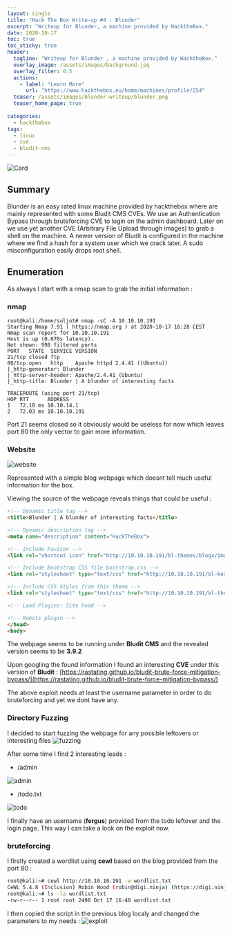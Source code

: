 ```yaml
---
layout: single
title: "Hack The Box Write-up #4 : Blunder"
excerpt: "Writeup for Blunder, a machine provided by HacktheBox."
date: 2020-10-17
toc: true
toc_sticky: true
header:
  tagline: "Writeup for Blunder , a machine provided by HacktheBox."
  overlay_image: /assets/images/background.jpg
  overlay_filter: 0.5
  actions:
    - label: "Learn More"
      url: "https://www.hackthebox.eu/home/machines/profile/254"
  teaser: /assets/images/blunder-writeup/blunder.png
  teaser_home_page: true
  
categories:
  - hackthebox
tags:  
  - linux
  - cve
  - bludit-cms
---
```


![Card](https://raw.githubusercontent.com/pi0x73/pi0x73.github.io/master/assets/images/blunder-writeup/blunder.png)

## Summary

Blunder is an easy rated linux machine provided by hackthebox where are mainly represented with some Bludit CMS CVEs.
We use an Authentication Bypass through bruteforcing CVE to login on the admin dashboard. Later on we use yet another CVE (Arbitrary File Upload through images)
to grab a shell on the machine. A newer version of Bludit is configured in the machine where we find a hash for a system user which we crack later.
A sudo misconfiguration easily drops root shell.

## Enumeration
As always I start with a nmap scan to grab the initial information :
### nmap

```
root@kali:/home/suljot# nmap -sC -A 10.10.10.191
Starting Nmap 7.91 ( https://nmap.org ) at 2020-10-17 16:28 CEST
Nmap scan report for 10.10.10.191
Host is up (0.070s latency).
Not shown: 998 filtered ports
PORT   STATE  SERVICE VERSION
21/tcp closed ftp
80/tcp open   http    Apache httpd 2.4.41 ((Ubuntu))
|_http-generator: Blunder
|_http-server-header: Apache/2.4.41 (Ubuntu)
|_http-title: Blunder | A blunder of interesting facts

TRACEROUTE (using port 21/tcp)
HOP RTT      ADDRESS
1   72.10 ms 10.10.14.1
2   72.03 ms 10.10.10.191
```
Port 21 seems closed so it obviously would be useless for now which leaves port 80 the only vector to gain more information.

### Website

![website](https://raw.githubusercontent.com/pi0x73/pi0x73.github.io/master/assets/images/blunder-writeup/blunder-web.png)

Represented with a simple blog webpage which doesnt tell much useful information for the box.

Viewing the source of the webpage reveals things that could be useful : 

```html
<!-- Dynamic title tag -->
<title>Blunder | A blunder of interesting facts</title>

<!-- Dynamic description tag -->
<meta name="description" content="HackTheBox">

<!-- Include Favicon -->
<link rel="shortcut icon" href="http://10.10.10.191/bl-themes/blogx/img/favicon.png" type="image/png">

<!-- Include Bootstrap CSS file bootstrap.css -->
<link rel="stylesheet" type="text/css" href="http://10.10.10.191/bl-kernel/css/bootstrap.min.css?version=3.9.2">

<!-- Include CSS Styles from this theme -->
<link rel="stylesheet" type="text/css" href="http://10.10.10.191/bl-themes/blogx/css/style.css?version=3.9.2">

<!-- Load Plugins: Site head -->

<!-- Robots plugin -->
</head>
<body>
```

The webpage seems to be running under **Bludit CMS** and the revealed version seems to be **3.9.2**

Upon googling the found information I found an interesting **CVE** under this version of **Bludit** : [https://rastating.github.io/bludit-brute-force-mitigation-bypass/](https://rastating.github.io/bludit-brute-force-mitigation-bypass/)

The above exploit needs at least the username parameter in order to do bruteforcing and yet we dont have any.

### Directory Fuzzing

I decided to start fuzzing the webpage for any possible leftovers or interesting files
![fuzzing](https://raw.githubusercontent.com/pi0x73/pi0x73.github.io/master/assets/images/blunder-writeup/directory-bf.png)

After some time I find 2 interesting leads :
- /admin

![admin](https://raw.githubusercontent.com/pi0x73/pi0x73.github.io/master/assets/images/blunder-writeup/bl-admin.png)

- /todo.txt

![todo](https://raw.githubusercontent.com/pi0x73/pi0x73.github.io/master/assets/images/blunder-writeup/todo.png)

I finally have an username (**fergus**) provided from the todo leftover and the login page. This way I can take a look on the exploit now.

### bruteforcing

I firstly created a wordlist using **cewl** based on the blog provided from the port 80 :

```sh
root@kali:~# cewl http://10.10.10.191 -w wordlist.txt
CeWL 5.4.8 (Inclusion) Robin Wood (robin@digi.ninja) (https://digi.ninja/)
root@kali:~# ls -la wordlist.txt
-rw-r--r-- 1 root root 2498 Oct 17 16:48 wordlist.txt
```

I then copied the script in the previous blog localy and changed the parameters to my needs :
![exploit](https://raw.githubusercontent.com/pi0x73/pi0x73.github.io/master/assets/images/blunder-writeup/exploit.png)
